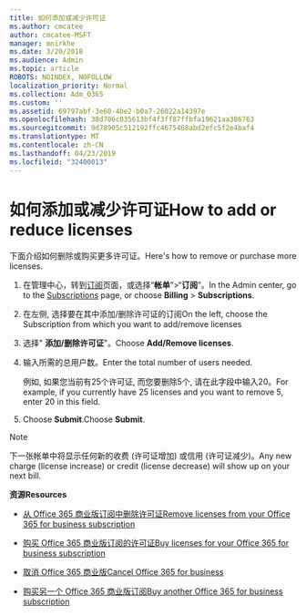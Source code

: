 ```yaml
---
title: 如何添加或减少许可证
ms.author: cmcatee
author: cmcatee-MSFT
manager: mnirkhe
ms.date: 3/20/2018
ms.audience: Admin
ms.topic: article
ROBOTS: NOINDEX, NOFOLLOW
localization_priority: Normal
ms.collection: Adm_O365
ms.custom: ''
ms.assetid: 69797abf-3e60-4be2-b0a7-26022a14397e
ms.openlocfilehash: 38d706c035613bf4f3ff87ffbfa19621aa386763
ms.sourcegitcommit: 9d78905c512192ffc4675468abd2efc5f2e4baf4
ms.translationtype: MT
ms.contentlocale: zh-CN
ms.lasthandoff: 04/23/2019
ms.locfileid: "32400013"
---
```

# <a name="how-to-add-or-reduce-licenses"></a><span data-ttu-id="e477b-102">如何添加或减少许可证</span><span class="sxs-lookup"><span data-stu-id="e477b-102">How to add or reduce licenses</span></span>

<span data-ttu-id="e477b-103">下面介绍如何删除或购买更多许可证。</span><span class="sxs-lookup"><span data-stu-id="e477b-103">Here's how to remove or purchase more licenses.</span></span>
  
1. <span data-ttu-id="e477b-104">在管理中心，转到[订阅](https://go.microsoft.com/fwlink/p/?linkid=842054)页面，或选择“**帐单**”\>“**订阅**”。</span><span class="sxs-lookup"><span data-stu-id="e477b-104">In the Admin center, go to the [Subscriptions](https://go.microsoft.com/fwlink/p/?linkid=842054) page, or choose **Billing** \> **Subscriptions**.</span></span>
    
2. <span data-ttu-id="e477b-105">在左侧, 选择要在其中添加/删除许可证的订阅</span><span class="sxs-lookup"><span data-stu-id="e477b-105">On the left, choose the Subscription from which you want to add/remove licenses</span></span>
    
3. <span data-ttu-id="e477b-106">选择" **添加/删除许可证**"。</span><span class="sxs-lookup"><span data-stu-id="e477b-106">Choose **Add/Remove licenses**.</span></span>
    
4. <span data-ttu-id="e477b-107">输入所需的总用户数。</span><span class="sxs-lookup"><span data-stu-id="e477b-107">Enter the total number of users needed.</span></span>
    
    <span data-ttu-id="e477b-108">例如, 如果您当前有25个许可证, 而您要删除5个, 请在此字段中输入20。</span><span class="sxs-lookup"><span data-stu-id="e477b-108">For example, if you currently have 25 licenses and you want to remove 5, enter 20 in this field.</span></span>
    
5. <span data-ttu-id="e477b-109">Choose **Submit**.</span><span class="sxs-lookup"><span data-stu-id="e477b-109">Choose **Submit**.</span></span>
    
> [!NOTE]
> <span data-ttu-id="e477b-110">下一张帐单中将显示任何新的收费 (许可证增加) 或信用 (许可证减少)。</span><span class="sxs-lookup"><span data-stu-id="e477b-110">Any new charge (license increase) or credit (license decrease) will show up on your next bill.</span></span> 
  
 <span data-ttu-id="e477b-111">**资源**</span><span class="sxs-lookup"><span data-stu-id="e477b-111">**Resources**</span></span>
  
- [<span data-ttu-id="e477b-112">从 Office 365 商业版订阅中删除许可证</span><span class="sxs-lookup"><span data-stu-id="e477b-112">Remove licenses from your Office 365 for business subscription</span></span>](https://support.office.com/article/9c64d127-e2dd-4ecc-81f5-2f87e5a74803)
    
- [<span data-ttu-id="e477b-113">购买 Office 365 商业版订阅的许可证</span><span class="sxs-lookup"><span data-stu-id="e477b-113">Buy licenses for your Office 365 for business subscription</span></span>](https://support.office.com/article/36081d8d-b3fa-4948-8c34-e217bba825e1)
    
- [<span data-ttu-id="e477b-114">取消 Office 365 商业版</span><span class="sxs-lookup"><span data-stu-id="e477b-114">Cancel Office 365 for business</span></span>](https://support.office.com/article/b1bc0bef-4608-4601-813a-cdd9f746709a)
    
- [<span data-ttu-id="e477b-115">购买另一个 Office 365 商业版订阅</span><span class="sxs-lookup"><span data-stu-id="e477b-115">Buy another Office 365 for business subscription</span></span>](https://support.office.com/article/fab3b86c-3359-4042-8692-5d4dc7550b7c)
    

